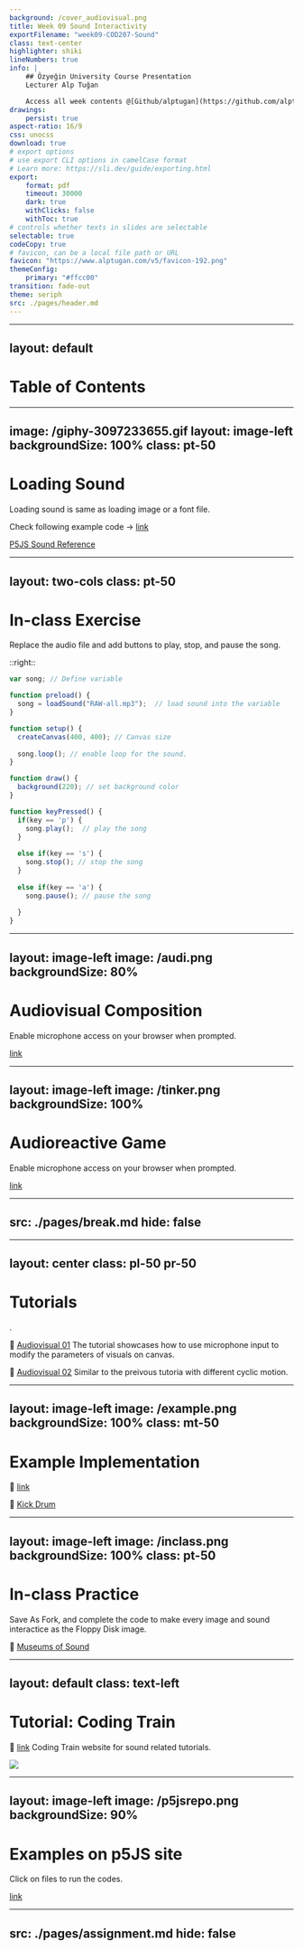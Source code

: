 ```yaml
---
background: /cover_audiovisual.png
title: Week 09 Sound Interactivity
exportFilename: "week09-COD207-Sound"
class: text-center
highlighter: shiki
lineNumbers: true
info: |
    ## Özyeğin University Course Presentation
    Lecturer Alp Tuğan

    Access all week contents @[Github/alptugan](https://github.com/alptugan/Slidev_Presentations)
drawings:
    persist: true
aspect-ratio: 16/9
css: unocss
download: true
# export options
# use export CLI options in camelCase format
# Learn more: https://sli.dev/guide/exporting.html
export:
    format: pdf
    timeout: 30000
    dark: true
    withClicks: false
    withToc: true
# controls whether texts in slides are selectable
selectable: true
codeCopy: true
# favicon, can be a local file path or URL
favicon: "https://www.alptugan.com/v5/favicon-192.png"
themeConfig:
    primary: "#ffcc00"
transition: fade-out
theme: seriph
src: ./pages/header.md
---
```


---
layout: default
---
# Table of Contents

<Toc :columns="2" />




---
image: /giphy-3097233655.gif
layout: image-left
backgroundSize: 100%
class: pt-50
---

# Loading Sound
Loading sound is same as loading image or a font file. 

Check following example code → [link](https://editor.p5js.org/alptugan/sketches/K2CtshVh5)

[P5JS Sound Reference](https://p5js.org/reference/p5.sound/)

---
layout: two-cols
class: pt-50
---
# In-class Exercise
Replace the audio file and add buttons to play, stop, and pause the song.

::right::

```javascript {1|3-5|7-11|13-15|17|18-20|22-24|26-29|all}{maxHeight:'400px'} 
var song; // Define variable

function preload() {
  song = loadSound("RAW-all.mp3");  // load sound into the variable
}

function setup() {
  createCanvas(400, 400); // Canvas size
  
  song.loop(); // enable loop for the sound. 
}

function draw() {
  background(220); // set background color
}

function keyPressed() {
  if(key == 'p') {
    song.play();  // play the song
  }
  
  else if(key == 's') {
    song.stop(); // stop the song
  }
  
  else if(key == 'a') {
    song.pause(); // pause the song
    
  }  
}
```

---
layout: image-left
image: /audi.png
backgroundSize: 80%
---
# Audiovisual Composition
Enable microphone access on your browser when prompted.

[link](https://editor.p5js.org/alptugan/sketches/-dUH7xoUX)

---
layout: image-left
image: /tinker.png
backgroundSize: 100%
---
# Audioreactive Game
Enable microphone access on your browser when prompted.

[link](https://editor.p5js.org/alptugan/sketches/GwedNwyRC)

---
src: ./pages/break.md
hide: false
---


---
layout: center
class: pl-50 pr-50
---
# Tutorials 
.

 🔗 [Audiovisual 01](https://openprocessing.org/sketch/1741359) The tutorial showcases how to use microphone input to modify the parameters of visuals on canvas.


 🔗 [Audiovisual 02](https://openprocessing.org/sketch/1743284) Similar to the preivous tutoria with different cyclic motion.

---
layout: image-left
image: /example.png
backgroundSize: 100%
class: mt-50
---

# Example Implementation

🔗 [link](https://openprocessing.org/sketch/1744738)

🔗 [Kick Drum](https://openprocessing.org/sketch/2420493)

---
layout: image-left
image: /inclass.png
backgroundSize: 100%
class: pt-50
---
# In-class Practice
Save As Fork, and complete the code to make every image and sound interactice as the Floppy Disk image.

🔗 [Museums of Sound](https://openprocessing.org/sketch/2420517)



---
layout: default
class: text-left
---

# Tutorial: Coding Train
🔗 [link](https://deploy-preview-1767--codingtrain.netlify.app/tracks/sound/sound/1-loading-and-playing) Coding Train website for sound related tutorials.
 
<img src='/codingtrain.png' />

---
layout: image-left
image: /p5jsrepo.png
backgroundSize: 90%
---
# Examples on p5JS site
Click on files to run the codes.

[link](https://editor.p5js.org/alptugan/collections/DHRvDH1Oe)

---
src: ./pages/assignment.md
hide: false
---